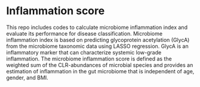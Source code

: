 # Inflammation score

This repo includes codes to calculate microbiome inflammation index and evaluate its performance for disease classification. Microbiome inflammation index is based on predicting glycoprotein acetylation (GlycA) from the microbiome taxonomic data using LASSO regression. GlycA is an inflammatory marker that can characterize systemic low-grade inflammation. The microbiome inflammation score is defined as the weighted sum of the CLR-abundances of microbial species and provides an estimation of inflammation in the gut microbiome that is independent of age, gender, and BMI.
